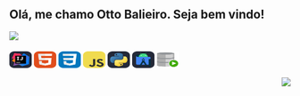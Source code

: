 ## Olá, me chamo Otto Balieiro. Seja bem vindo!




<div>
<a href="#">
<img height="180em" src="https://github-readme-stats.vercel.app/api/top-langs/?username=ottobalieiro&langs_count=8&theme=dark"
</div>



<div style="display: inline_block"><br>
  <a><img align="center" alt="otto-intellij" height="30" width="40" src="https://raw.githubusercontent.com/tandpfun/skill-icons/main/icons/Idea-Dark.svg"></a>
  <a><img align="center" alt="otto-html5" height="30" width="40" src="https://raw.githubusercontent.com/tandpfun/skill-icons/main/icons/HTML.svg"></a>
  <a><img align="center" alt="otto-css3" height="30" width="40" src="https://raw.githubusercontent.com/tandpfun/skill-icons/main/icons/CSS.svg"></a>
  <a><img align="center" alt="otto-javaScript" height="30" width="40" src="https://raw.githubusercontent.com/tandpfun/skill-icons/main/icons/JavaScript.svg"></a>
  <a><img align="center" alt="otto-python" height="30" width="40" src="https://raw.githubusercontent.com/tandpfun/skill-icons/65dea6c4eaca7da319e552c09f4cf5a9a8dab2c8/icons/Python-Dark.svg"></a>
  <a><img align="center" alt="otto-androidstudio" height="30" width="40" src="https://raw.githubusercontent.com/tandpfun/skill-icons/main/icons/AndroidStudio-Dark.svg"></a>
  <a><img align="center" alt="otto-sqldeveloper" height="30" width="40" src="https://raw.githubusercontent.com/devicons/devicon/6910f0503efdd315c8f9b858234310c06e04d9c0/icons/sqldeveloper/sqldeveloper-original.svg"></a>
</div>

<div align ="right"><br>
  <a href="https://www.linkedin.com/in/otto-balieiro" target="_blank"><img src="https://img.shields.io/badge/-LinkedIn-%230077B5?style=for-the-badge&logo=linkedin&logoColor=white" target="_blank"></a> 
</div>
